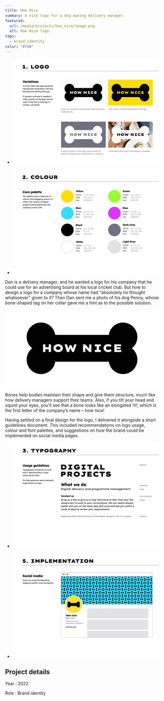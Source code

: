 ```yaml
---
title: How Nice
summary: A nice logo for a dog-owning delivery manager.
featured:
  url: /media/projects/how_nice/image.png
  alt: How Nice logo.
tags:
  - brand_identity
color: "#fd0"
---
```


- ![A page from the brand guidelines showing recommended logo usage.](/media/projects/how_nice/guide_logo.png#screenshot "Brand guidelines for logo usage…")

- ![A page from the brand guidelines showing the colour palette.](/media/projects/how_nice/guide_colour.png#screenshot "…and the colour palette.")

Dan is a delivery manager, and he wanted a logo for his company that he could use for an advertising board at his local cricket club. But how to design a logo for a company whose name had “absolutely no thought whatsoever” given to it? Then Dan sent me a photo of his dog Penny, whose bone-shaped tag on her collar gave me a hint as to the possible solution.

![The How Nice logo.](/media/projects/how_nice/logo.svg)

Bones help bodies maintain their shape and give them structure, much like how delivery managers support their teams. Also, if you tilt your head and squint your eyes, you’ll see that a bone looks like an elongated ‘H’, which is the first letter of the company’s name – how nice!

Having settled on a final design for the logo, I delivered it alongside a short guidelines document. This included recommendations on logo usage, colour and font palettes, and suggestions on how the brand could be implemented on social media pages.

- ![A page from the brand guidelines showing typographic recommendations.](/media/projects/how_nice/guide_typography.png#screenshot "Brand guidelines for typgraphy…")

- ![A page from the brand guidelines showing brand implementation on a social media profile.](/media/projects/how_nice/guide_implementation.png#screenshot "…and brand implementation on social media pages.")

## Project details

Year
: 2022

Role
: Brand identity
